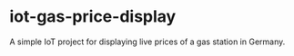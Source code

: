# iot-gas-price-display
A simple IoT project for displaying live prices of a gas station in Germany.
